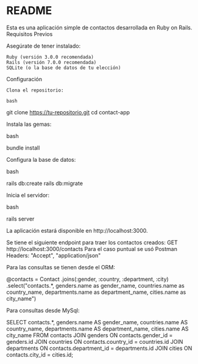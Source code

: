 # README

Esta es una aplicación simple de contactos desarrollada en Ruby on Rails.
Requisitos Previos

Asegúrate de tener instalado:

    Ruby (versión 3.0.0 recomendada)
    Rails (versión 7.0.0 recomendada)
    SQLite (o la base de datos de tu elección)

Configuración

    Clona el repositorio:

    bash

git clone https://tu-repositorio.git
cd contact-app

Instala las gemas:

bash

bundle install

Configura la base de datos:

bash

rails db:create
rails db:migrate

Inicia el servidor:

bash

rails server

La aplicación estará disponible en http://localhost:3000.

Se tiene el siguiente endpoint para traer los contactos creados:
GET  http://localhost:3000/contacts
Para el caso puntual se usó Postman
Headers: "Accept", "application/json"


Para las consultas se tienen desde el ORM:

@contacts = Contact
      .joins(:gender, :country, :department, :city)
      .select("contacts.*, genders.name as gender_name, countries.name as country_name, departments.name as department_name, cities.name as city_name")

Para consultas desde MySql:

SELECT 
  contacts.*,
  genders.name AS gender_name,
  countries.name AS country_name,
  departments.name AS department_name,
  cities.name AS city_name
FROM 
  contacts
JOIN 
  genders ON contacts.gender_id = genders.id
JOIN 
  countries ON contacts.country_id = countries.id
JOIN 
  departments ON contacts.department_id = departments.id
JOIN 
  cities ON contacts.city_id = cities.id;
